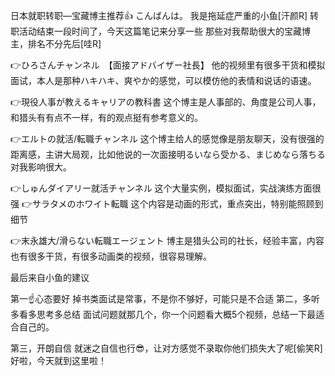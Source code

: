 
日本就职转职—宝藏博主推荐👍
こんばんは。
我是拖延症严重的小鱼[汗颜R]
转职活动结束一段时间了，今天这篇笔记来分享一些
那些对我帮助很大的宝藏博主，排名不分先后[哇R]

👉ひろさんチャンネル　【面接アドバイザー社長】
他的视频里有很多干货和模拟面试，本人是那种ハキハキ、爽やか的感觉，可以模仿他的表情和说话的语速。

👉現役人事が教えるキャリアの教科書
这个博主是人事部的、角度是公司人事，和猎头有有点不一样，有的观点挺有参考意义的。

👉エルトの就活/転職チャンネル
这个博主给人的感觉像是朋友聊天，没有很强的距离感，主讲大局观，比如他说的一次面接明るいなら受かる、まじめなら落ちる对我影响很大。

👉しゅんダイアリー就活チャンネル
这个大量实例，模拟面试，实战演练方面很强
👉サラタメのホワイト転職
这个内容是动画的形式，重点突出，特别能照顾到细节

👉末永雄大/滑らない転職エージェント
博主是猎头公司的社长，经验丰富，内容也有很多干货，有很多动画类的视频，很容易理解。

最后来自小鱼的建议

第一☝️心态要好
掉书类面试是常事，不是你不够好，可能只是不合适
第二，多听多看多思考多总结
面试问题就那几个，你一个问题看大概5个视频，总结一下最适合自己的。

第三，开朗自信
就迷之自信也行😎，让对方感觉不录取你他们损失大了呢[偷笑R]
好啦，今天就到这里啦！